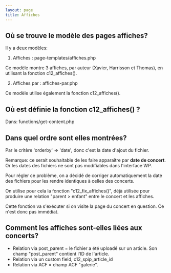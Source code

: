 ```yaml
---
layout: page
title: Affiches
---
```


## Où se trouve le modèle des pages affiches?

Il y a deux modèles:

1) Affiches : page-templates/affiches.php

Ce modèle montre 3 affiches, par auteur (Xavier, Harrisson et Thomas), en utilisant la fonction c12_affiches().

2) Affiches par : affiches-par.php

Ce modèle utilise également la fonction c12_affiches().

## Où est définie la fonction c12_affiches() ?

Dans: functions/get-content.php

## Dans quel ordre sont elles montrées? 

Par le critère 'orderby'  => 'date', donc c'est la date d'ajout du fichier.

Remarque: ce serait souhaitable de les faire apparaître par **date de concert**. Or les dates des fichiers ne sont pas modifiables dans l'interface WP.

Pour régler ce problème, on a décidé de corriger automatiquement la date des fichiers pour les rendre identiques à celles des concerts.

On utilise pour cela la fonction "c12_fix_affiches()", déjà utilisée pour produire une relation "parent > enfant" entre le concert et les affiches.

Cette fonction va s'exécuter si on visite la page du concert en question. Ce n'est donc pas immédiat.

## Comment les affiches sont-elles liées aux concerts?

- Relation via post_parent = le fichier a été uploadé sur un article. Son champ "post_parent" contient l'ID de l'article.
- Relation via un custom field, c12_spip_article_id
- Relation via ACF = champ ACF "galerie".